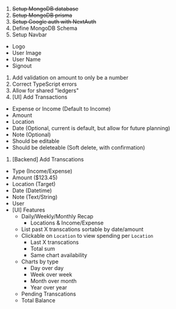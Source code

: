 1. ~~Setup MongoDB database~~
1. ~~Setup MongoDB prisma~~
1. ~~Setup Google auth with NextAuth~~
1. Define MongoDB Schema
1. Setup Navbar
  - Logo
  - User Image
  - User Name
  - Signout
1. Add validation on amount to only be a number
1. Correct TypeScript errors
1. Allow for shared "ledgers"
1. [UI] Add Transactions
  - Expense or Income (Default to Income)
  - Amount
  - Location
  - Date (Optional, current is default, but allow for future planning)
  - Note (Optional)
  - Should be editable
  - Should be deleteable (Soft delete, with confirmation)
1. [Backend] Add Transcations
  - Type (Income/Expense)
  - Amount ($123.45)
  - Location (Target)
  - Date (Datetime)
  - Note (Text/String)
  - User
- [UI] Features
  - Daily/Weekly/Monthly Recap
    - Locations & Income/Expense
  - List past X transcations sortable by date/amount
  - Clickable on `Location` to view spending per `Location`
      - Last X transcations
      - Total sum
      - Same chart availability
  - Charts by type
    - Day over day
    - Week over week
    - Month over month
    - Year over year
  - Pending Transcations
  - Total Balance